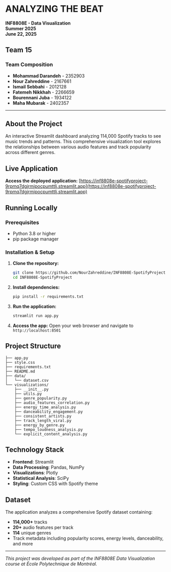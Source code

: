  # ANALYZING THE BEAT

**INF8808E - Data Visualization**  
**Summer 2025**  
**June 22, 2025**

## Team 15

### Team Composition
- **Mohammad Darandeh** - 2352903
- **Nour Zahreddine** - 2167661  
- **Ismail Sebbahi** - 2012128
- **Fatemeh Nikkhah** - 2266659
- **Bourennani Juba** - 1934122
- **Maha Mubarak** - 2402357

---

## About the Project

An interactive Streamlit dashboard analyzing 114,000 Spotify tracks to see music trends and patterns. This comprehensive visualization tool explores the relationships between various audio features and track popularity across different genres.

## Live Application

**Access the deployed application:** [https://inf8808e-spotifyproject-9rpmq7dgjrmipocpumttlj.streamlit.app](https://inf8808e-spotifyproject-9rpmq7dgjrmipocpumttlj.streamlit.app)

## Running Locally

### Prerequisites
- Python 3.8 or higher
- pip package manager

### Installation & Setup

1. **Clone the repository:**
   ```bash
   git clone https://github.com/NourZahreddine/INF8808E-SpotifyProject.git
   cd INF8808E-SpotifyProject
   ```

2. **Install dependencies:**
   ```bash
   pip install -r requirements.txt
   ```

3. **Run the application:**
   ```bash
   streamlit run app.py
   ```

4. **Access the app:**
   Open your web browser and navigate to `http://localhost:8501`


## Project Structure

```
├── app.py              
├── style.css           
├── requirements.txt     
├── README.md           
├── data/
│   └── dataset.csv      
└── visualizations/
    ├── __init__.py
    ├── utils.py
    ├── genre_popularity.py
    ├── audio_features_correlation.py
    ├── energy_time_analysis.py
    ├── danceability_engagement.py
    ├── consistent_artists.py
    ├── track_length_viral.py
    ├── energy_by_genre.py
    ├── tempo_loudness_analysis.py
    └── explicit_content_analysis.py
```

## Technology Stack

- **Frontend**: Streamlit
- **Data Processing**: Pandas, NumPy
- **Visualizations**: Plotly
- **Statistical Analysis**: SciPy
- **Styling**: Custom CSS with Spotify theme

## Dataset

The application analyzes a comprehensive Spotify dataset containing:
- **114,000+** tracks
- **20+** audio features per track
- **114** unique genres
- Track metadata including popularity scores, energy levels, danceability, and more

---

*This project was developed as part of the INF8808E Data Visualization course at École Polytechnique de Montréal.*